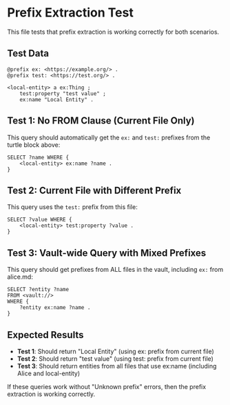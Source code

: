 # Prefix Extraction Test

This file tests that prefix extraction is working correctly for both scenarios.

## Test Data

```turtle
@prefix ex: <https://example.org/> .
@prefix test: <https://test.org/> .

<local-entity> a ex:Thing ;
    test:property "test value" ;
    ex:name "Local Entity" .
```

## Test 1: No FROM Clause (Current File Only)

This query should automatically get the `ex:` and `test:` prefixes from the turtle block above:

```sparql
SELECT ?name WHERE {
    <local-entity> ex:name ?name .
}
```

## Test 2: Current File with Different Prefix

This query uses the `test:` prefix from this file:

```sparql
SELECT ?value WHERE {
    <local-entity> test:property ?value .
}
```

## Test 3: Vault-wide Query with Mixed Prefixes

This query should get prefixes from ALL files in the vault, including `ex:` from alice.md:

```sparql
SELECT ?entity ?name
FROM <vault://>
WHERE {
    ?entity ex:name ?name .
}
```

## Expected Results

- **Test 1**: Should return "Local Entity" (using ex: prefix from current file)
- **Test 2**: Should return "test value" (using test: prefix from current file)
- **Test 3**: Should return entities from all files that use ex:name (including Alice and local-entity)

If these queries work without "Unknown prefix" errors, then the prefix extraction is working correctly.